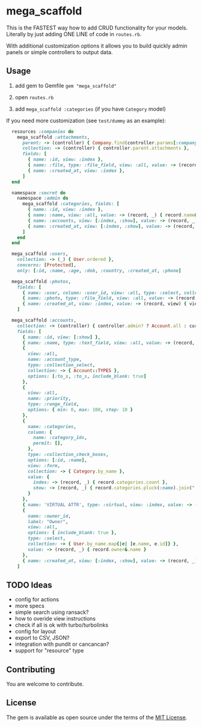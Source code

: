 # mega_scaffold

This is the FASTEST way how to add CRUD functionality for your models. Literally by just adding ONE LINE of code in `routes.rb`.

With additional customization options it allows you to build quickly admin panels or simple controllers to output data.

## Usage

1) add gem to Gemfile `gem "mega_scaffold"`

2) open `routes.rb`

3) add `mega_scaffold :categories` (if you have `Category` model)


If you need more customization (see `test/dummy` as an example):

```ruby
  resources :companies do
    mega_scaffold :attachments,
      parent: -> (controller) { Company.find(controller.params[:company_id]) },
      collection: -> (controller) { controller.parent.attachments },
      fields: [
        { name: :id, view: :index },
        { name: :file, type: :file_field, view: :all, value: -> (record, view) { view.link_to 'Download', record.file.url } },
        { name: :created_at, view: :index },
      ]
  end

  namespace :secret do
    namespace :admin do
      mega_scaffold :categories, fields: [
        { name: :id, view: :index },
        { name: :name, view: :all, value: -> (record, _) { record.name&.upcase } },
        { name: :accounts, view: [:index, :show], value: -> (record, _) { record.accounts.count } },
        { name: :created_at, view: [:index, :show], value: -> (record, _) { I18n.l record.created_at, format: :short } },
      ]
    end
  end

  mega_scaffold :users,
    collection: -> (_) { User.ordered },
    concerns: [Protected],
    only: [:id, :name, :age, :dob, :country, :created_at, :phone]

  mega_scaffold :photos,
    fields: [
      { name: :user, column: :user_id, view: :all, type: :select, collection: -> { User.by_name.map{|e| [e.name, e.id]} }, value: -> (record, view) { view.link_to_if record.user, record.user&.name, record.user } },
      { name: :photo, type: :file_field, view: :all, value: -> (record, view) { view.image_tag record.photo.url, style: 'width: 200px' } },
      { name: :created_at, view: :index, value: -> (record, view) { view.l record.created_at, format: :long } },
    ]

  mega_scaffold :accounts, 
    collection: -> (controller) { controller.admin? ? Account.all : current_user.accounts },
    fields: [
      { name: :id, view: [:show] },
      { name: :name, type: :text_field, view: :all, value: -> (record, view) { view.link_to record.name.to_s.upcase, record } },
      {
        view: :all,
        name: :account_type,
        type: :collection_select,
        collection: -> { Account::TYPES },
        options: [:to_s, :to_s, include_blank: true]
      },
      {
        view: :all,
        name: :priority,
        type: :range_field,
        options: { min: 0, max: 100, step: 10 }
      },
      { 
        name: :categories,
        column: {
          name: :category_ids,
          permit: [],
        },
        type: :collection_check_boxes,
        options: [:id, :name],
        view: :form,
        collection: -> { Category.by_name },
        value: {
          index: -> (record, _) { record.categories.count },
          show: -> (record, _) { record.categories.pluck(:name).join(", ") }
        }
      },
      { name: 'VIRTUAL ATTR', type: :virtual, view: :index, value: -> (record, view) { "ID: #{record.id}" } },
      {
        name: :owner_id,
        label: "Owner",
        view: :all,
        options: { include_blank: true },
        type: :select,
        collection: -> { User.by_name.map{|e| [e.name, e.id]} },
        value: -> (record, _) { record.owner&.name }
      },
      { name: :created_at, view: [:index, :show], value: -> (record, _) { I18n.l(record.created_at, format: :long) } },
    ]
```

## TODO Ideas

- config for actions
- more specs
- simple search using ransack?
- how to overide view instructions
- check if all is ok with turbo/turbolinks
- config for layout
- export to CSV, JSON?
- integration with pundit or cancancan?
- support for "resource" type

## Contributing

You are welcome to contribute.

## License
The gem is available as open source under the terms of the [MIT License](https://opensource.org/licenses/MIT).
